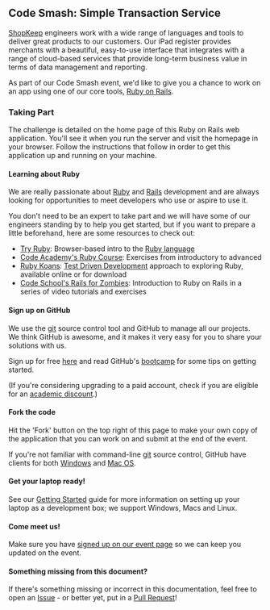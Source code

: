 ## Code Smash: Simple Transaction Service

[ShopKeep][shopkeep] engineers work with a wide range of languages and tools to deliver
great products to our customers. Our iPad register provides merchants with a
beautiful, easy-to-use interface that integrates with a range of cloud-based
services that provide long-term business value in terms of data management and
reporting.

As part of our Code Smash event, we'd like to give you a chance to work on an
app using one of our core tools, [Ruby on Rails][rails].

### Taking Part

The challenge is detailed on the home page of this Ruby on Rails web application. You'll see it when you run the server and visit the homepage in your browser. Follow the instructions that follow in order to get this application up and running on your machine.

#### Learning about Ruby

We are really passionate about [Ruby][ruby] and [Rails][rails] development and
are always looking for opportunities to meet developers who use or aspire to use it.

You don't need to be an expert to take part and we will have some of our
engineers standing by to help you get started, but if you want to prepare a
little beforehand, here are some resources to check out:

- [Try Ruby][tryruby]: Browser-based intro to the [Ruby language][ruby]
- [Code Academy's Ruby Course][codeacademy]: Exercises from introductory to advanced
- [Ruby Koans][rubykoans]: [Test Driven Development][tdd] approach to exploring Ruby, available online or for download
- [Code School's Rails for Zombies][railsforzombies]: Introduction to Ruby on Rails in a series of video tutorials and exercises

#### Sign up on GitHub

We use the [git][git] source control tool and GitHub to manage all our projects.
We think GitHub is awesome, and it makes it very easy for you to share your solutions with us.

Sign up for free [here][github-signup] and read GitHub's [bootcamp][github-bootcamp]
for some tips on getting started.

(If you're considering upgrading to a paid account, check if you are  eligible for an [academic discount][github-academic-signup].)

#### Fork the code

Hit the 'Fork' button on the top right of this page to make your
own copy of the application that you can work on and submit at the end of
 the event.

If you're not familiar with command-line [git][git] source control,
 GitHub have clients for both [Windows][github-windows] and [Mac OS][github-mac].

#### Get your laptop ready!

See our [Getting Started](doc/GETTING_STARTED.md) guide for more information
on setting up your laptop as a development box; we support Windows, Macs and Linux.

#### Come meet us!

Make sure you have [signed up on our event page][eventbrite] so we can keep you updated on the event.

#### Something missing from this document?

If there's something missing or incorrect in this documentation, feel free to open an [Issue][gh-issue] - or better yet, put in a [Pull Request][gh-pull-request]!

[shopkeep]: http://www.shopkeep.com  'ShopKeep POS'

[ruby]: https://www.ruby-lang.org 'Ruby Programming Language'
[rails]: http://rubyonrails.org 'Ruby on Rails'

[tryruby]: http://tryruby.org 'Try Ruby'
[rubykoans]: http://rubykoans.com 'Ruby Koans'
[codeacademy]: http://www.codecademy.com/tracks/ruby 'Learn Ruby Programming'
[railsforzombies]: http://railsforzombies.org 'Rails for Zombies'

[git]: http://git-scm.com  'Git source control'
[github-signup]: https://github.com/join 'Join GitHub'
[github-academic-signup]: https://education.github.com 'GitHub Education'

[github-bootcamp]: https://help.github.com/categories/54/articles 'GitHub Bootcamp'
[github-windows]: https://windows.github.com 'GitHub for Windows'
[github-mac]: https://mac.github.com 'GitHub for Mac'

[rvm]: http://rvm.io 'Ruby Version Manager'
[tdd]: http://c2.com/cgi/wiki?TestDrivenDevelopment 'Test Driven Development'
[vagrant]: http://www.vagrantup.com 'Vagrant'
[virtualbox]: https://www.virtualbox.org 'VirtualBox'

[eventbrite]: http://www.eventbrite.co.uk/e/shopkeep-code-smash-tickets-16672949240 'Shopkeep Code Smash'

[gh-issue]: https://help.github.com/articles/creating-an-issue/ 'Creating an issue'
[gh-pull-request]: https://help.github.com/articles/creating-a-pull-request/ 'Creating a pull request'

